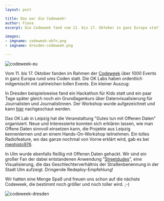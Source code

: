 ```yaml
---
layout: post

title: Das war die Codeweek!
author: Fiona
excerpt: Die Codeweek fand vom 11. bis 17. Oktober in ganz Europa statt. Da haben wir doch glatt mitgemacht!

images:
- imgname: codeweek-okfn.png
- imgname: dresden-codeweek.png

---
```

![codeweek-eu](/blog/codeweek-okfn.png)

Vom 11. bis 17. Oktober fanden im Rahmen der [Codeweek][] über 1000 Events in ganz Europa rund ums Coden statt. Die OK Labs haben ordentlich mitgemischt mit zahlreichen tollen Events. Ein kleiner Auszug:

In Dresden beispielsweise fand ein Hackathon für Kids statt und ein paar Tage später gleich noch ein Grundlagenkurs über Datenvisualisierung für Journalisten und Journalistinnen. Der Workshop wurde aufgezeichnet und kann [hier][] nachgeschaut werden.

Das OK Lab in Leipzig hat die Veranstaltung "Gutes tun mit Offenen Daten" organisiert. Neue und Interessierte konnten sich erklären lassen, wie man Offene Daten sinnvoll einsetzen kann, die Projekte aus Leipzig kennenlernen und an einem Hands-On-Workshop teilnehmen. Ein tolles Radiofeature, wo das ganze nochmal von Vorne erklärt wird, gab es bei [mephisto976][].

In Ulm wurde ebenfalls fleißig mit Offenen Daten gehackt. Wir sind ein großer Fan der dabei entstandenen Anwendung "[Streetdudes][]", eine Visualisierung, die das Geschlechterverhältnis der Straßenbenennung in der Stadt Ulm aufzeigt. Dringende Redeploy-Empfehlung!

Wir hatten eine Menge Spaß und freuen uns schon auf die nächste Codeweek, die bestimmt noch größer und noch toller wird. ;-)

![codeweek-dresden](/blog/dresden-codeweek.png)


[Codeweek]: http://codeweek.eu
[hier]: https://www.youtube.com/watch?v=SclvolylVqA
[mephisto976]: http://mephisto976.de/news/45924
[StreetDudes]: http://www.ulmapi.de/streetdudes/
